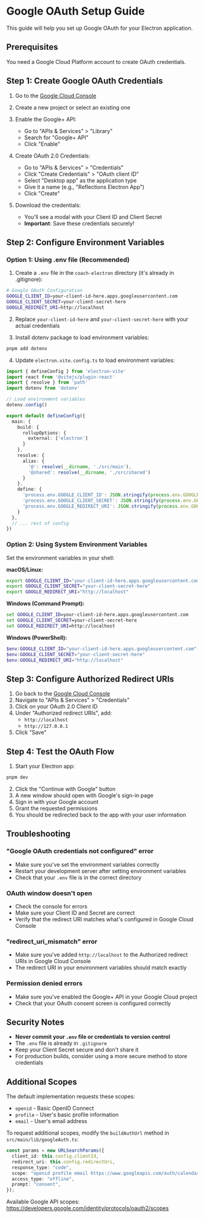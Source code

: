 # Google OAuth Setup Guide

This guide will help you set up Google OAuth for your Electron application.

## Prerequisites

You need a Google Cloud Platform account to create OAuth credentials.

## Step 1: Create Google OAuth Credentials

1. Go to the [Google Cloud Console](https://console.cloud.google.com/)
2. Create a new project or select an existing one
3. Enable the Google+ API:
   - Go to "APIs & Services" > "Library"
   - Search for "Google+ API"
   - Click "Enable"

4. Create OAuth 2.0 Credentials:
   - Go to "APIs & Services" > "Credentials"
   - Click "Create Credentials" > "OAuth client ID"
   - Select "Desktop app" as the application type
   - Give it a name (e.g., "Reflections Electron App")
   - Click "Create"

5. Download the credentials:
   - You'll see a modal with your Client ID and Client Secret
   - **Important**: Save these credentials securely!

## Step 2: Configure Environment Variables

### Option 1: Using .env file (Recommended)

1. Create a `.env` file in the `coach-electron` directory (it's already in .gitignore):

```bash
# Google OAuth Configuration
GOOGLE_CLIENT_ID=your-client-id-here.apps.googleusercontent.com
GOOGLE_CLIENT_SECRET=your-client-secret-here
GOOGLE_REDIRECT_URI=http://localhost
```

2. Replace `your-client-id-here` and `your-client-secret-here` with your actual credentials

3. Install dotenv package to load environment variables:

```bash
pnpm add dotenv
```

4. Update `electron.vite.config.ts` to load environment variables:

```typescript
import { defineConfig } from 'electron-vite'
import react from '@vitejs/plugin-react'
import { resolve } from 'path'
import dotenv from 'dotenv'

// Load environment variables
dotenv.config()

export default defineConfig({
  main: {
    build: {
      rollupOptions: {
        external: ['electron']
      }
    },
    resolve: {
      alias: {
        '@': resolve(__dirname, './src/main'),
        '@shared': resolve(__dirname, './src/shared')
      }
    },
    define: {
      'process.env.GOOGLE_CLIENT_ID': JSON.stringify(process.env.GOOGLE_CLIENT_ID),
      'process.env.GOOGLE_CLIENT_SECRET': JSON.stringify(process.env.GOOGLE_CLIENT_SECRET),
      'process.env.GOOGLE_REDIRECT_URI': JSON.stringify(process.env.GOOGLE_REDIRECT_URI)
    }
  },
  // ... rest of config
})
```

### Option 2: Using System Environment Variables

Set the environment variables in your shell:

**macOS/Linux:**
```bash
export GOOGLE_CLIENT_ID="your-client-id-here.apps.googleusercontent.com"
export GOOGLE_CLIENT_SECRET="your-client-secret-here"
export GOOGLE_REDIRECT_URI="http://localhost"
```

**Windows (Command Prompt):**
```cmd
set GOOGLE_CLIENT_ID=your-client-id-here.apps.googleusercontent.com
set GOOGLE_CLIENT_SECRET=your-client-secret-here
set GOOGLE_REDIRECT_URI=http://localhost
```

**Windows (PowerShell):**
```powershell
$env:GOOGLE_CLIENT_ID="your-client-id-here.apps.googleusercontent.com"
$env:GOOGLE_CLIENT_SECRET="your-client-secret-here"
$env:GOOGLE_REDIRECT_URI="http://localhost"
```

## Step 3: Configure Authorized Redirect URIs

1. Go back to the [Google Cloud Console](https://console.cloud.google.com/)
2. Navigate to "APIs & Services" > "Credentials"
3. Click on your OAuth 2.0 Client ID
4. Under "Authorized redirect URIs", add:
   - `http://localhost`
   - `http://127.0.0.1`
5. Click "Save"

## Step 4: Test the OAuth Flow

1. Start your Electron app:
```bash
pnpm dev
```

2. Click the "Continue with Google" button
3. A new window should open with Google's sign-in page
4. Sign in with your Google account
5. Grant the requested permissions
6. You should be redirected back to the app with your user information

## Troubleshooting

### "Google OAuth credentials not configured" error
- Make sure you've set the environment variables correctly
- Restart your development server after setting environment variables
- Check that your `.env` file is in the correct directory

### OAuth window doesn't open
- Check the console for errors
- Make sure your Client ID and Secret are correct
- Verify that the redirect URI matches what's configured in Google Cloud Console

### "redirect_uri_mismatch" error
- Make sure you've added `http://localhost` to the Authorized redirect URIs in Google Cloud Console
- The redirect URI in your environment variables should match exactly

### Permission denied errors
- Make sure you've enabled the Google+ API in your Google Cloud project
- Check that your OAuth consent screen is configured correctly

## Security Notes

- **Never commit your `.env` file or credentials to version control**
- The `.env` file is already in `.gitignore`
- Keep your Client Secret secure and don't share it
- For production builds, consider using a more secure method to store credentials

## Additional Scopes

The default implementation requests these scopes:
- `openid` - Basic OpenID Connect
- `profile` - User's basic profile information
- `email` - User's email address

To request additional scopes, modify the `buildAuthUrl` method in `src/main/lib/googleAuth.ts`:

```typescript
const params = new URLSearchParams({
  client_id: this.config.clientId,
  redirect_uri: this.config.redirectUri,
  response_type: "code",
  scope: "openid profile email https://www.googleapis.com/auth/calendar", // Add more scopes here
  access_type: "offline",
  prompt: "consent",
});
```

Available Google API scopes: https://developers.google.com/identity/protocols/oauth2/scopes

